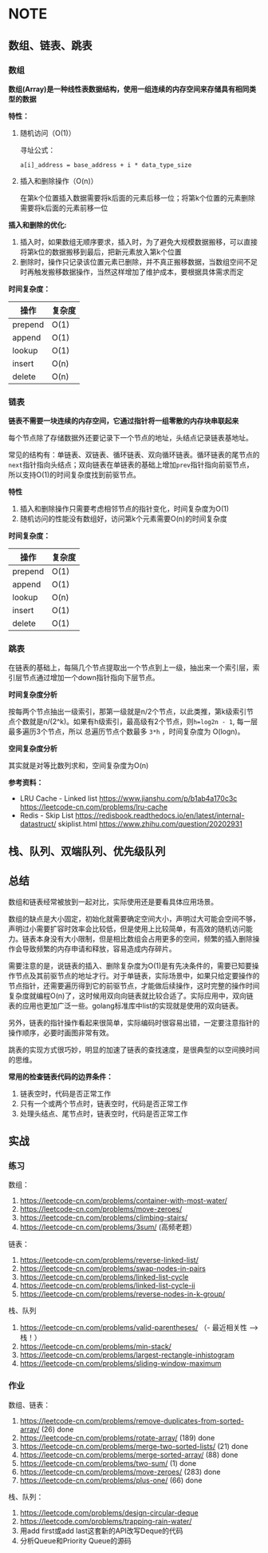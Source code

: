 # NOTE

## 数组、链表、跳表

### 数组

**数组(Array)是一种线性表数据结构，使用一组连续的内存空间来存储具有相同类型的数据**

**特性：**

1. 随机访问（O(1)）

    寻址公式：

    ```
    a[i]_address = base_address + i * data_type_size
    ```
2. 插入和删除操作（O(n)）

    在第k个位置插入数据需要将k后面的元素后移一位；将第k个位置的元素删除需要将k后面的元素前移一位

**插入和删除的优化:**

1. 插入时，如果数组无顺序要求，插入时，为了避免大规模数据搬移，可以直接将第k位的数据搬移到最后，把新元素放入第k个位置
2. 删除时，操作只记录该位置元素已删除，并不真正搬移数据，当数组空间不足时再触发搬移数据操作，当然这样增加了维护成本，要根据具体需求而定

**时间复杂度：**

| 操作 | 复杂度 |
|-----|-------|
| prepend | O(1) |
| append  | O(1) |
| lookup  | O(1) |
| insert  | O(n) | 
| delete  | O(n) |

### 链表

**链表不需要一块连续的内存空间，它通过指针将一组零散的内存块串联起来**

每个节点除了存储数据外还要记录下一个节点的地址，头结点记录链表基地址。

常见的结构有：单链表、双链表、循环链表、双向循环链表。循环链表的尾节点的`next`指针指向头结点；双向链表在单链表的基础上增加`prev`指针指向前驱节点，所以支持O(1)的时间复杂度找到前驱节点。

**特性**

1. 插入和删除操作只需要考虑相邻节点的指针变化，时间复杂度为O(1)
2. 随机访问的性能没有数组好，访问第k个元素需要O(n)的时间复杂度

**时间复杂度：**

| 操作 | 复杂度 |
|-----|-------|
| prepend | O(1) |
| append  | O(1) |
| lookup  | O(n) |
| insert  | O(1) | 
| delete  | O(1) |

### 跳表

在链表的基础上，每隔几个节点提取出一个节点到上一级，抽出来一个索引层，索引层节点通过增加一个down指针指向下层节点。

**时间复杂度分析**

按每两个节点抽出一级索引，那第一级就是n/2个节点，以此类推，第k级索引节点个数就是n/(2^k)。如果有h级索引，最高级有2个节点，则`h=log2n - 1`, 每一层最多遍历3个节点，所以
总遍历节点个数最多 `3*h` ，时间复杂度为 O(logn)。

**空间复杂度分析**

其实就是对等比数列求和，空间复杂度为O(n)

**参考资料：**

* LRU Cache - Linked list https://www.jianshu.com/p/b1ab4a170c3c https://leetcode-cn.com/problems/lru-cache
* Redis - Skip List https://redisbook.readthedocs.io/en/latest/internal-datastruct/ skiplist.html https://www.zhihu.com/question/20202931

## 栈、队列、双端队列、优先级队列


## 总结

数组和链表经常被放到一起对比，实际使用还是要看具体应用场景。

数组的缺点是大小固定，初始化就需要确定空间大小，声明过大可能会空间不够，声明过小需要扩容时效率会比较低，但是使用上比较简单，有高效的随机访问能力。链表本身没有大小限制，但是相比数组会占用更多的空间，频繁的插入删除操作会导致频繁的内存申请和释放，容易造成内存碎片。

需要注意的是，说链表的插入、删除复杂度为O(1)是有先决条件的，需要已知要操作节点及其前驱节点的地址才行。对于单链表，实际场景中，如果只给定要操作的节点指针，还需要遍历得到它的前驱节点，才能做后续操作，这时完整的操作时间复杂度就编程O(n)了，这时候用双向向链表就比较合适了。实际应用中，双向链表的应用也更加广泛一些。golang标准库中list的实现就是使用的双向链表。

另外，链表的指针操作看起来很简单，实际编码时很容易出错，一定要注意指针的操作顺序，必要时画图非常有效。

跳表的实现方式很巧妙，明显的加速了链表的查找速度，是很典型的以空间换时间的思维。

**常用的检查链表代码的边界条件：**

1. 链表空时，代码是否正常工作
2. 只有一个或两个节点时，链表空时，代码是否正常工作
3. 处理头结点、尾节点时，链表空时，代码是否正常工作


## 实战

### 练习

数组：

1. https://leetcode-cn.com/problems/container-with-most-water/
2. https://leetcode-cn.com/problems/move-zeroes/
3. https://leetcode-cn.com/problems/climbing-stairs/ 
4. https://leetcode-cn.com/problems/3sum/ (高频老题）

链表：

1. https://leetcode-cn.com/problems/reverse-linked-list/
2. https://leetcode-cn.com/problems/swap-nodes-in-pairs
3. https://leetcode-cn.com/problems/linked-list-cycle
4. https://leetcode-cn.com/problems/linked-list-cycle-ii
5. https://leetcode-cn.com/problems/reverse-nodes-in-k-group/

栈、队列

1. https://leetcode-cn.com/problems/valid-parentheses/ （- 最近相关性 —> 栈！）
2. https://leetcode-cn.com/problems/min-stack/
3. https://leetcode-cn.com/problems/largest-rectangle-inhistogram 
4. https://leetcode-cn.com/problems/sliding-window-maximum

### 作业

数组、链表：

1. https://leetcode-cn.com/problems/remove-duplicates-from-sorted-array/ (26) done
2. https://leetcode-cn.com/problems/rotate-array/ (189) done
3. https://leetcode-cn.com/problems/merge-two-sorted-lists/ (21) done
4. https://leetcode-cn.com/problems/merge-sorted-array/ (88) done
5. https://leetcode-cn.com/problems/two-sum/ (1) done
6. https://leetcode-cn.com/problems/move-zeroes/ (283)  done
7. https://leetcode-cn.com/problems/plus-one/ (66) done

栈、队列：

1. https://leetcode.com/problems/design-circular-deque
2. https://leetcode.com/problems/trapping-rain-water/
3. 用add first或add last这套新的API改写Deque的代码
4. 分析Queue和Priority Queue的源码

